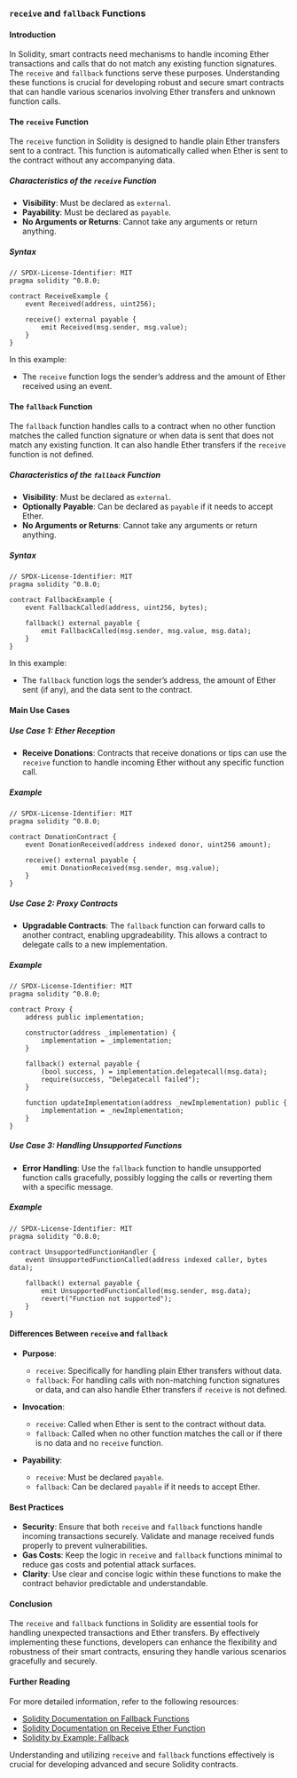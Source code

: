 ### `receive` and `fallback` Functions

#### Introduction

In Solidity, smart contracts need mechanisms to handle incoming Ether transactions and calls that do not match any existing function signatures. The `receive` and `fallback` functions serve these purposes. Understanding these functions is crucial for developing robust and secure smart contracts that can handle various scenarios involving Ether transfers and unknown function calls.

#### The `receive` Function

The `receive` function in Solidity is designed to handle plain Ether transfers sent to a contract. This function is automatically called when Ether is sent to the contract without any accompanying data.

##### Characteristics of the `receive` Function

- **Visibility**: Must be declared as `external`.
- **Payability**: Must be declared as `payable`.
- **No Arguments or Returns**: Cannot take any arguments or return anything.

##### Syntax

```solidity
// SPDX-License-Identifier: MIT
pragma solidity ^0.8.0;

contract ReceiveExample {
    event Received(address, uint256);

    receive() external payable {
        emit Received(msg.sender, msg.value);
    }
}
```

In this example:

- The `receive` function logs the sender’s address and the amount of Ether received using an event.

#### The `fallback` Function

The `fallback` function handles calls to a contract when no other function matches the called function signature or when data is sent that does not match any existing function. It can also handle Ether transfers if the `receive` function is not defined.

##### Characteristics of the `fallback` Function

- **Visibility**: Must be declared as `external`.
- **Optionally Payable**: Can be declared as `payable` if it needs to accept Ether.
- **No Arguments or Returns**: Cannot take any arguments or return anything.

##### Syntax

```solidity
// SPDX-License-Identifier: MIT
pragma solidity ^0.8.0;

contract FallbackExample {
    event FallbackCalled(address, uint256, bytes);

    fallback() external payable {
        emit FallbackCalled(msg.sender, msg.value, msg.data);
    }
}
```

In this example:

- The `fallback` function logs the sender’s address, the amount of Ether sent (if any), and the data sent to the contract.

#### Main Use Cases

##### Use Case 1: Ether Reception

- **Receive Donations**: Contracts that receive donations or tips can use the `receive` function to handle incoming Ether without any specific function call.

##### Example

```solidity
// SPDX-License-Identifier: MIT
pragma solidity ^0.8.0;

contract DonationContract {
    event DonationReceived(address indexed donor, uint256 amount);

    receive() external payable {
        emit DonationReceived(msg.sender, msg.value);
    }
}
```

##### Use Case 2: Proxy Contracts

- **Upgradable Contracts**: The `fallback` function can forward calls to another contract, enabling upgradeability. This allows a contract to delegate calls to a new implementation.

##### Example

```solidity
// SPDX-License-Identifier: MIT
pragma solidity ^0.8.0;

contract Proxy {
    address public implementation;

    constructor(address _implementation) {
        implementation = _implementation;
    }

    fallback() external payable {
        (bool success, ) = implementation.delegatecall(msg.data);
        require(success, "Delegatecall failed");
    }

    function updateImplementation(address _newImplementation) public {
        implementation = _newImplementation;
    }
}
```

##### Use Case 3: Handling Unsupported Functions

- **Error Handling**: Use the `fallback` function to handle unsupported function calls gracefully, possibly logging the calls or reverting them with a specific message.

##### Example

```solidity
// SPDX-License-Identifier: MIT
pragma solidity ^0.8.0;

contract UnsupportedFunctionHandler {
    event UnsupportedFunctionCalled(address indexed caller, bytes data);

    fallback() external payable {
        emit UnsupportedFunctionCalled(msg.sender, msg.data);
        revert("Function not supported");
    }
}
```

#### Differences Between `receive` and `fallback`

- **Purpose**:

  - `receive`: Specifically for handling plain Ether transfers without data.
  - `fallback`: For handling calls with non-matching function signatures or data, and can also handle Ether transfers if `receive` is not defined.

- **Invocation**:

  - `receive`: Called when Ether is sent to the contract without data.
  - `fallback`: Called when no other function matches the call or if there is no data and no `receive` function.

- **Payability**:
  - `receive`: Must be declared `payable`.
  - `fallback`: Can be declared `payable` if it needs to accept Ether.

#### Best Practices

- **Security**: Ensure that both `receive` and `fallback` functions handle incoming transactions securely. Validate and manage received funds properly to prevent vulnerabilities.
- **Gas Costs**: Keep the logic in `receive` and `fallback` functions minimal to reduce gas costs and potential attack surfaces.
- **Clarity**: Use clear and concise logic within these functions to make the contract behavior predictable and understandable.

#### Conclusion

The `receive` and `fallback` functions in Solidity are essential tools for handling unexpected transactions and Ether transfers. By effectively implementing these functions, developers can enhance the flexibility and robustness of their smart contracts, ensuring they handle various scenarios gracefully and securely.

#### Further Reading

For more detailed information, refer to the following resources:

- [Solidity Documentation on Fallback Functions](https://docs.soliditylang.org/en/v0.8.0/contracts.html#fallback-function)
- [Solidity Documentation on Receive Ether Function](https://docs.soliditylang.org/en/v0.8.0/contracts.html#receive-ether-function)
- [Solidity by Example: Fallback](https://solidity-by-example.org/fallback/)

Understanding and utilizing `receive` and `fallback` functions effectively is crucial for developing advanced and secure Solidity contracts.
